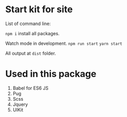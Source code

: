 # Start kit for site

List of command line:

`npm i` install all packages.

Watch mode in development.
`npm run start`
`yarn start`

All output at `dist` folder.  
# Used in this package
1. Babel for ES6 JS
2. Pug 
3. Scss 
4. Jquery
5. UIKit

